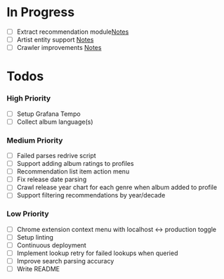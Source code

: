 # In Progress

- [ ] Extract recommendation module[Notes](notes/recommendation-module.md)
- [ ] Artist entity support [Notes](notes/artists.md)
- [ ] Crawler improvements [Notes](notes/crawler.md)

# Todos

### High Priority

- [ ] Setup Grafana Tempo
- [ ] Collect album language(s)

### Medium Priority

- [ ] Failed parses redrive script
- [ ] Support adding album ratings to profiles
- [ ] Recommendation list item action menu
- [ ] Fix release date parsing
- [ ] Crawl release year chart for each genre when album added to profile
- [ ] Support filtering recommendations by year/decade

### Low Priority

- [ ] Chrome extension context menu with localhost <-> production toggle
- [ ] Setup linting
- [ ] Continuous deployment
- [ ] Implement lookup retry for failed lookups when queried
- [ ] Improve search parsing accuracy
- [ ] Write README
